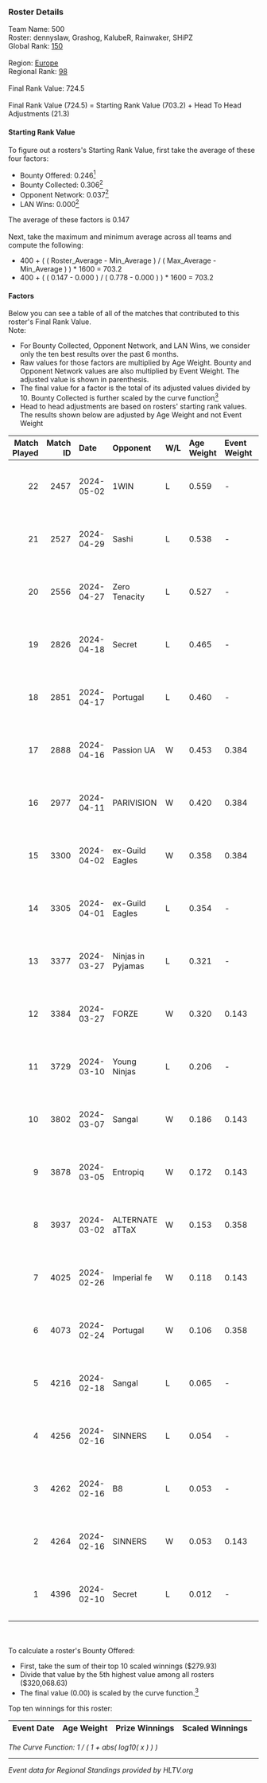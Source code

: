 ### Roster Details<br />
Team Name: 500<br />
Roster: dennyslaw, Grashog, KalubeR, Rainwaker, SHiPZ<br />
Global Rank: [150](../standings_global.md)<br />
<br />
Region: [Europe]( ../standings_europe.md)<br />
Regional Rank: [98]( ../standings_europe.md)<br />
<br />
Final Rank Value:  724.5<br />
<br />
Final Rank Value (724.5) = Starting Rank Value (703.2) + Head To Head Adjustments (21.3)<br />

#### Starting Rank Value<br />
To figure out a rosters's Starting Rank Value, first take the average of these four factors:<br />
- Bounty Offered: 0.246[<sup>1</sup>](#table2)
- Bounty Collected: 0.306[<sup>2</sup>](#table1)
- Opponent Network: 0.037[<sup>2</sup>](#table1)
- LAN Wins: 0.000[<sup>2</sup>](#table1)

The average of these factors is 0.147<br />
<br />
Next, take the maximum and minimum average across all teams and compute the following:<br />
- 400 + ( ( Roster_Average - Min_Average ) / ( Max_Average - Min_Average ) ) * 1600 = 703.2
- 400 + ( ( 0.147 - 0.000 ) / ( 0.778 - 0.000 ) ) * 1600 = 703.2


#### Factors<br />
Below you can see a table of all of the matches that contributed to this roster's Final Rank Value.<br />
Note:<br />

- For Bounty Collected, Opponent Network, and LAN Wins, we consider only the ten best results over the past 6 months.
- Raw values for those factors are multiplied by Age Weight. Bounty and Opponent Network values are also multiplied by Event Weight. The adjusted value is shown in parenthesis.
- The final value for a factor is the total of its adjusted values divided by 10. Bounty Collected is further scaled by the curve function[<sup>3</sup>](#curveFunction)
- Head to head adjustments are based on rosters' starting rank values. The results shown below are adjusted by Age Weight and not Event Weight
<span id="table1"></span><br />


| Match Played | Match ID | Date       | Opponent          | W/L | Age Weight | Event Weight | Bounty Collected | Opponent Network | LAN Wins  | H2H Adj. | Roster                                        |
| -: | -: | :- | :- | :- | :- | :- | :- | :- | :- | -: | :- |
|           22 |     2457 | 2024-05-02 | 1WIN              | L   | 0.559      | -            | -                | -                | -         |    -4.00 | dennyslaw, Grashog, KalubeR, Rainwaker, SHiPZ |
|           21 |     2527 | 2024-04-29 | Sashi             | L   | 0.538      | -            | -                | -                | -         |    -1.29 | dennyslaw, Grashog, Rainwaker, REDSTAR, SHiPZ |
|           20 |     2556 | 2024-04-27 | Zero Tenacity     | L   | 0.527      | -            | -                | -                | -         |    -2.26 | dennyslaw, Grashog, Rainwaker, REDSTAR, SHiPZ |
|           19 |     2826 | 2024-04-18 | Secret            | L   | 0.465      | -            | -                | -                | -         |   -10.97 | dennyslaw, Grashog, Rainwaker, REDSTAR, SHiPZ |
|           18 |     2851 | 2024-04-17 | Portugal          | L   | 0.460      | -            | -                | -                | -         |    -8.46 | dennyslaw, Grashog, Rainwaker, REDSTAR, SHiPZ |
|           17 |     2888 | 2024-04-16 | Passion UA        | W   | 0.453      | 0.384        | 0.173 (0.030)    | 1.000 (0.174)    | 0 (0.000) |    12.16 | dennyslaw, Grashog, Rainwaker, REDSTAR, SHiPZ |
|           16 |     2977 | 2024-04-11 | PARIVISION        | W   | 0.420      | 0.384        | 0.049 (0.008)    | 0.590 (0.095)    | 0 (0.000) |    11.91 | dennyslaw, Grashog, Rainwaker, REDSTAR, SHiPZ |
|           15 |     3300 | 2024-04-02 | ex-Guild Eagles   | W   | 0.358      | 0.384        | 0.007 (0.001)    | 0.207 (0.028)    | 0 (0.000) |     7.05 | dennyslaw, Grashog, Rainwaker, REDSTAR, SHiPZ |
|           14 |     3305 | 2024-04-01 | ex-Guild Eagles   | L   | 0.354      | -            | -                | -                | -         |    -4.25 | dennyslaw, Grashog, Rainwaker, REDSTAR, SHiPZ |
|           13 |     3377 | 2024-03-27 | Ninjas in Pyjamas | L   | 0.321      | -            | -                | -                | -         |    -0.05 | dennyslaw, Grashog, Rainwaker, REDSTAR, SHiPZ |
|           12 |     3384 | 2024-03-27 | FORZE             | W   | 0.320      | 0.143        | 0.057 (0.003)    | 0.163 (0.007)    | 0 (0.000) |     7.66 | dennyslaw, Grashog, Rainwaker, REDSTAR, SHiPZ |
|           11 |     3729 | 2024-03-10 | Young Ninjas      | L   | 0.206      | -            | -                | -                | -         |    -2.82 | dennyslaw, Grashog, Rainwaker, REDSTAR, SHiPZ |
|           10 |     3802 | 2024-03-07 | Sangal            | W   | 0.186      | 0.143        | 0.288 (0.008)    | 0.858 (0.023)    | 0 (0.000) |     5.46 | dennyslaw, Grashog, Rainwaker, REDSTAR, SHiPZ |
|            9 |     3878 | 2024-03-05 | Entropiq          | W   | 0.172      | 0.143        | 0.000 (0.000)    | 0.034 (0.001)    | 0 (0.000) |     1.58 | dennyslaw, Grashog, Rainwaker, REDSTAR, SHiPZ |
|            8 |     3937 | 2024-03-02 | ALTERNATE aTTaX   | W   | 0.153      | 0.358        | 0.031 (0.002)    | 0.537 (0.029)    | 0 (0.000) |     3.97 | dennyslaw, Grashog, Rainwaker, REDSTAR, SHiPZ |
|            7 |     4025 | 2024-02-26 | Imperial fe       | W   | 0.118      | 0.143        | 0.128 (0.002)    | 0.287 (0.005)    | 0 (0.000) |     3.22 | dennyslaw, Grashog, Rainwaker, REDSTAR, SHiPZ |
|            6 |     4073 | 2024-02-24 | Portugal          | W   | 0.106      | 0.358        | 0.003 (0.000)    | 0.115 (0.004)    | 0 (0.000) |     1.57 | dennyslaw, Grashog, Rainwaker, REDSTAR, SHiPZ |
|            5 |     4216 | 2024-02-18 | Sangal            | L   | 0.065      | -            | -                | -                | -         |    -0.13 | dennyslaw, Patrick, Rainwaker, REDSTAR, SHiPZ |
|            4 |     4256 | 2024-02-16 | SINNERS           | L   | 0.054      | -            | -                | -                | -         |    -0.13 | dennyslaw, Patrick, Rainwaker, REDSTAR, SHiPZ |
|            3 |     4262 | 2024-02-16 | B8                | L   | 0.053      | -            | -                | -                | -         |    -0.18 | dennyslaw, Patrick, Rainwaker, REDSTAR, SHiPZ |
|            2 |     4264 | 2024-02-16 | SINNERS           | W   | 0.053      | 0.143        | 0.037 (0.000)    | 0.800 (0.006)    | 0 (0.000) |     1.53 | dennyslaw, Patrick, Rainwaker, REDSTAR, SHiPZ |
|            1 |     4396 | 2024-02-10 | Secret            | L   | 0.012      | -            | -                | -                | -         |    -0.27 | dennyslaw, Patrick, Rainwaker, REDSTAR, SHiPZ |

<br />
<span id="table2"></span><br />
To calculate a roster's Bounty Offered:<br />

- First, take the sum of their top 10 scaled winnings ($279.93)
- Divide that value by the 5th highest value among all rosters ($320,068.63)
- The final value (0.00) is scaled by the curve function.[<sup>3</sup>](#curveFunction)

Top ten winnings for this roster:<br />

| Event Date | Age Weight | Prize Winnings | Scaled Winnings |
| :- | -: | :- | :- |


<span id="curveFunction"></span>_The Curve Function: 1 / ( 1 + abs( log10( x ) ) )_<br />

---
_Event data for Regional Standings provided by HLTV.org_<br />
